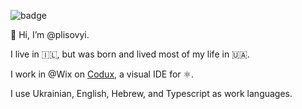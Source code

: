 ![badge](https://user-images.githubusercontent.com/645678/208234599-89c7ec43-fabf-4c4d-9a22-71dfd27db1e1.jpg)

👋 Hi, I’m @plisovyi.

I live in 🇮🇱, but was born and lived most of my life in 🇺🇦.

I work in @Wix on [Codux](https://www.codux.com/), a visual IDE for ⚛️.

I use Ukrainian, English, Hebrew, and Typescript as work languages.
